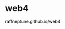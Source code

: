 <h1>web4</h1>
<a href="https://raffneptune.github.io/web4/index.html" style="color: black; text-decoration: none;">raffneptune.github.io/web4</a>

